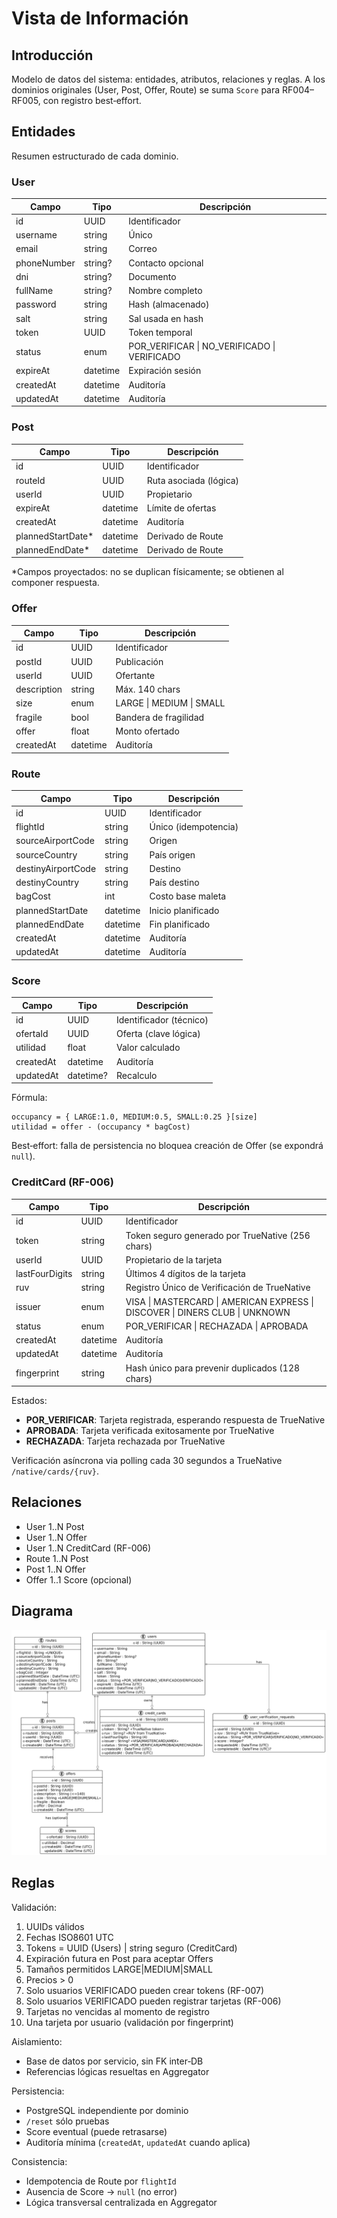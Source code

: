 # Vista de Información

## Introducción

Modelo de datos del sistema: entidades, atributos, relaciones y reglas. A los dominios originales (User, Post, Offer, Route) se suma `Score` para RF004–RF005, con registro best‑effort.

## Entidades

Resumen estructurado de cada dominio.

### User

| Campo       | Tipo     | Descripción                                  |
| ----------- | -------- | -------------------------------------------- |
| id          | UUID     | Identificador                                |
| username    | string   | Único                                        |
| email       | string   | Correo                                       |
| phoneNumber | string?  | Contacto opcional                            |
| dni         | string?  | Documento                                    |
| fullName    | string?  | Nombre completo                              |
| password    | string   | Hash (almacenado)                            |
| salt        | string   | Sal usada en hash                            |
| token       | UUID     | Token temporal                               |
| status      | enum     | POR_VERIFICAR \| NO_VERIFICADO \| VERIFICADO |
| expireAt    | datetime | Expiración sesión                            |
| createdAt   | datetime | Auditoría                                    |
| updatedAt   | datetime | Auditoría                                    |

### Post

| Campo              | Tipo     | Descripción            |
| ------------------ | -------- | ---------------------- |
| id                 | UUID     | Identificador          |
| routeId            | UUID     | Ruta asociada (lógica) |
| userId             | UUID     | Propietario            |
| expireAt           | datetime | Límite de ofertas      |
| createdAt          | datetime | Auditoría              |
| plannedStartDate\* | datetime | Derivado de Route      |
| plannedEndDate\*   | datetime | Derivado de Route      |

\*Campos proyectados: no se duplican físicamente; se obtienen al componer respuesta.

### Offer

| Campo       | Tipo     | Descripción              |
| ----------- | -------- | ------------------------ |
| id          | UUID     | Identificador            |
| postId      | UUID     | Publicación              |
| userId      | UUID     | Ofertante                |
| description | string   | Máx. 140 chars           |
| size        | enum     | LARGE \| MEDIUM \| SMALL |
| fragile     | bool     | Bandera de fragilidad    |
| offer       | float    | Monto ofertado           |
| createdAt   | datetime | Auditoría                |

### Route

| Campo              | Tipo     | Descripción          |
| ------------------ | -------- | -------------------- |
| id                 | UUID     | Identificador        |
| flightId           | string   | Único (idempotencia) |
| sourceAirportCode  | string   | Origen               |
| sourceCountry      | string   | País origen          |
| destinyAirportCode | string   | Destino              |
| destinyCountry     | string   | País destino         |
| bagCost            | int      | Costo base maleta    |
| plannedStartDate   | datetime | Inicio planificado   |
| plannedEndDate     | datetime | Fin planificado      |
| createdAt          | datetime | Auditoría            |
| updatedAt          | datetime | Auditoría            |

### Score

| Campo     | Tipo      | Descripción             |
| --------- | --------- | ----------------------- |
| id        | UUID      | Identificador (técnico) |
| ofertaId  | UUID      | Oferta (clave lógica)   |
| utilidad  | float     | Valor calculado         |
| createdAt | datetime  | Auditoría               |
| updatedAt | datetime? | Recalculo               |

Fórmula:

```text
occupancy = { LARGE:1.0, MEDIUM:0.5, SMALL:0.25 }[size]
utilidad = offer - (occupancy * bagCost)
```

Best‑effort: falla de persistencia no bloquea creación de Offer (se expondrá `null`).

### CreditCard (RF-006)

| Campo          | Tipo     | Descripción                                          |
| -------------- | -------- | ---------------------------------------------------- |
| id             | UUID     | Identificador                                        |
| token          | string   | Token seguro generado por TrueNative (256 chars)    |
| userId         | UUID     | Propietario de la tarjeta                           |
| lastFourDigits | string   | Últimos 4 dígitos de la tarjeta                     |
| ruv            | string   | Registro Único de Verificación de TrueNative        |
| issuer         | enum     | VISA \| MASTERCARD \| AMERICAN EXPRESS \| DISCOVER \| DINERS CLUB \| UNKNOWN |
| status         | enum     | POR_VERIFICAR \| RECHAZADA \| APROBADA               |
| createdAt      | datetime | Auditoría                                            |
| updatedAt      | datetime | Auditoría                                            |
| fingerprint    | string   | Hash único para prevenir duplicados (128 chars)     |

Estados:

- **POR_VERIFICAR**: Tarjeta registrada, esperando respuesta de TrueNative
- **APROBADA**: Tarjeta verificada exitosamente por TrueNative  
- **RECHAZADA**: Tarjeta rechazada por TrueNative

Verificación asíncrona via polling cada 30 segundos a TrueNative `/native/cards/{ruv}`.

## Relaciones

- User 1..N Post
- User 1..N Offer
- User 1..N CreditCard (RF-006)
- Route 1..N Post
- Post 1..N Offer
- Offer 1..1 Score (opcional)

## Diagrama

![Entidades](diagrams/entities.png)

## Reglas

Validación:

1. UUIDs válidos
2. Fechas ISO8601 UTC
3. Tokens = UUID (Users) | string seguro (CreditCard)
4. Expiración futura en Post para aceptar Offers
5. Tamaños permitidos LARGE|MEDIUM|SMALL
6. Precios > 0
7. Solo usuarios VERIFICADO pueden crear tokens (RF-007)
8. Solo usuarios VERIFICADO pueden registrar tarjetas (RF-006)
9. Tarjetas no vencidas al momento de registro
10. Una tarjeta por usuario (validación por fingerprint)

Aislamiento:

- Base de datos por servicio, sin FK inter‑DB
- Referencias lógicas resueltas en Aggregator

Persistencia:

- PostgreSQL independiente por dominio
- `/reset` sólo pruebas
- Score eventual (puede retrasarse)
- Auditoría mínima (`createdAt`, `updatedAt` cuando aplica)

Consistencia:

- Idempotencia de Route por `flightId`
- Ausencia de Score → `null` (no error)
- Lógica transversal centralizada en Aggregator
